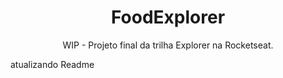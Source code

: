 <h1 align="center"> FoodExplorer </h1>

<p align="center"> WIP - Projeto final da trilha Explorer na Rocketseat.</p>

atualizando Readme
